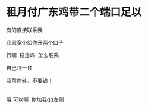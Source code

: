 # 租月付广东鸡带二个端口足以


有的直接联系我

我家宽带给你开两个口子

行啊&nbsp;&nbsp;稳定吗&nbsp;&nbsp;怎么联系

自己顶一顶

我帮你转，不要钱！<br />
<br />
<img src="static/image/smiley/default/lol.gif" smilieid="12" border="0" alt="" /><img src="static/image/smiley/default/lol.gif" smilieid="12" border="0" alt="" /><img src="static/image/smiley/default/lol.gif" smilieid="12" border="0" alt="" />

哦 可以啊&nbsp;&nbsp;你加我qq左侧
